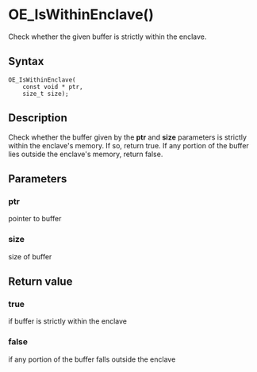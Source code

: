 # OE_IsWithinEnclave()

Check whether the given buffer is strictly within the enclave.

## Syntax

    OE_IsWithinEnclave(
        const void * ptr,
        size_t size);
## Description 

Check whether the buffer given by the **ptr** and **size** parameters is strictly within the enclave's memory. If so, return true. If any portion of the buffer lies outside the enclave's memory, return false.

## Parameters

### ptr

pointer to buffer

### size

size of buffer

## Return value

### true

if buffer is strictly within the enclave

### false

if any portion of the buffer falls outside the enclave

